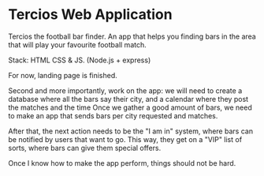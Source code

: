 # Tercios Web Application
 Tercios the football bar finder. An app that helps you finding bars in the area that will play your favourite football match.
 
Stack: HTML CSS & JS. (Node.js + express) 

For now, landing page is finished.

Second and more importantly, work on the app: we will need to create a database where all the bars say their city, and a calendar where they post the matches and the time
Once we gather a good amount of bars, we need to make an app that sends bars per city requested and matches. 

After that, the next action needs to be the "I am in" system, where bars can be notified by users that want to go. This way, they get on a "VIP" list of sorts, where bars
can give them special offers. 

Once I know how to make the app perform, things should not be hard. 
